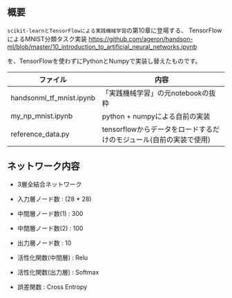 ## 概要

`scikit-learnとTensorFlowによる実践機械学習`の第10章に登場する、
TensorFlowによるMNIST分類タスク実装
<https://github.com/ageron/handson-ml/blob/master/10_introduction_to_artificial_neural_networks.ipynb>

を、TensorFlowを使わずにPythonとNumpyで実装し替えたものです。

ファイル|内容
--|--
handsonml_tf_mnist.ipynb | 「実践機械学習」の元notebookの抜粋
my_np_mnist.ipynb | python + numpyによる自前の実装
reference_data.py | tensorflowからデータをロードするだけのモジュール(自前の実装で使用)


## ネットワーク内容

* 3層全結合ネットワーク

* 入力層ノード数 :  (28 * 28)
* 中間層ノード数(1) : 300
* 中間層ノード数(2) : 100
* 出力層ノード数 : 10

* 活性化関数(中間層) : Relu
* 活性化関数(出力層) : Softmax

* 誤差関数 : Cross Entropy
